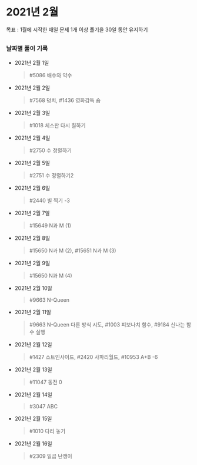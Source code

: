 # 2021년 2월 
목표 : 1월에 시작한 매일 문제 1개 이상 풀기을 30일 동안 유지하기
##
### 날짜별 풀이 기록

- 2021년 2월 1일
    >\#5086 배수와 약수

- 2021년 2월 2일
    >\#7568 덩치, #1436 영화감독 숌

- 2021년 2월 3일
    >\#1018 체스판 다시 칠하기

- 2021년 2월 4일
    >\#2750 수 정렬하기

- 2021년 2월 5일
    >\#2751 수 정렬하기2

- 2021년 2월 6일
    >\#2440 별 찍기 -3

- 2021년 2월 7일
    >\#15649 N과 M (1)

- 2021년 2월 8일
    >\#15650 N과 M (2), #15651 N과 M (3)

- 2021년 2월 9일
    >\#15650 N과 M (4)
  
- 2021년 2월 10일
    >\#9663 N-Queen

- 2021년 2월 11일
    >\#9663 N-Queen 다른 방식 시도, #1003 피보나치 함수, #9184 신나는 함수 실행
  
- 2021년 2월 12일
    >\#1427 소트인사이드, #2420 사파리월드, #10953 A+B -6
  
- 2021년 2월 13일
    >\#11047 동전 0

- 2021년 2월 14일
    >\#3047 ABC

- 2021년 2월 15일
    >\#1010 다리 놓기

- 2021년 2월 16일
    >\#2309 일곱 난쟁이